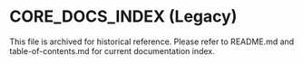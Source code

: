 # CORE_DOCS_INDEX (Legacy)

This file is archived for historical reference. Please refer to README.md and table-of-contents.md for current documentation index.
